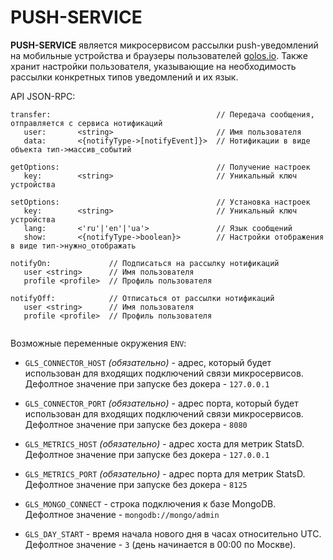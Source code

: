 # PUSH-SERVICE

**PUSH-SERVICE** является микросервисом рассылки push-уведомлений на мобильные устройства и браузеры пользователей [golos.io](https://golos.io).
Также хранит настройки пользователя, указывающие на необходимость рассылки конкретных типов уведомлений и их язык.

API JSON-RPC:

 ```
 transfer:                                     // Передача сообщения, отправляется с сервиса нотификаций
    user:       <string>                       // Имя пользователя
    data:       <{notifyType->[notifyEvent]}>  // Нотификации в виде объекта тип->массив_событий

 getOptions:                                   // Получение настроек
    key:        <string>                       // Уникальный ключ устройства

 setOptions:                                   // Установка настроек
    key:        <string>                       // Уникальный ключ устройства
    lang:       <'ru'|'en'|'ua'>               // Язык сообщений
    show:       <{notifyType->boolean}>        // Настройки отображения в виде тип->нужно_отображать
    
 notifyOn:             // Подписаться на рассылку нотификаций
    user <string>      // Имя пользователя
    profile <profile>  // Профиль пользователя
    
 notifyOff:            // Отписаться от рассылки нотификаций
    user <string>      // Имя пользователя
    profile <profile>  // Профиль пользователя
    
 ```

Возможные переменные окружения `ENV`:

 - `GLS_CONNECTOR_HOST` *(обязательно)* - адрес, который будет использован для входящих подключений связи микросервисов.
  Дефолтное значение при запуске без докера - `127.0.0.1`

 - `GLS_CONNECTOR_PORT` *(обязательно)* - адрес порта, который будет использован для входящих подключений связи микросервисов.
  Дефолтное значение при запуске без докера - `8080`

 - `GLS_METRICS_HOST` *(обязательно)* - адрес хоста для метрик StatsD.
  Дефолтное значение при запуске без докера - `127.0.0.1`

 - `GLS_METRICS_PORT` *(обязательно)* - адрес порта для метрик StatsD.
  Дефолтное значение при запуске без докера - `8125`

 - `GLS_MONGO_CONNECT` - строка подключения к базе MongoDB.
  Дефолтное значение - `mongodb://mongo/admin`

 - `GLS_DAY_START` - время начала нового дня в часах относительно UTC.
  Дефолтное значение - `3` (день начинается в 00:00 по Москве).